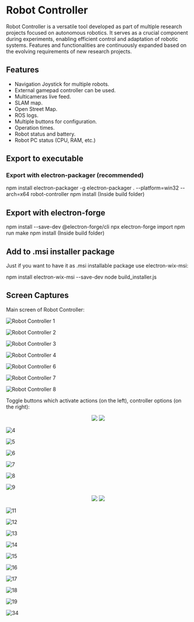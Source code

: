 # Robot Controller

Robot Controller is a versatile tool developed as part of multiple research projects focused on autonomous robotics. It serves as a crucial component during experiments, enabling efficient control and adaptation of robotic systems. Features and functionalities are continuously expanded based on the evolving requirements of new research projects.

## Features

* Navigation Joystick for multiple robots.
* External gamepad controller can be used.
* Multicameras live feed.
* SLAM map.
* Open Street Map.
* ROS logs.
* Multiple buttons for configuration.
* Operation times.
* Robot status and battery.
* Robot PC status (CPU, RAM, etc.)

## Export to executable

### Export with electron-packager (recommended)

npm install electron-packager -g
electron-packager . --platform=win32 --arch=x64 robot-controller
npm install (Inside build folder)

## Export with electron-forge

npm install --save-dev @electron-forge/cli
npx electron-forge import
npm run make
npm install (Inside build folder)

## Add to .msi installer package

Just if you want to have it as .msi installable package use electron-wix-msi:

npm install electron-wix-msi --save-dev
node build_installer.js

## Screen Captures

Main screen of Robot Controller:

![Robot Controller 1](../screen-captures/controller/1.png)

![Robot Controller 2](../screen-captures/controller/20.png)

![Robot Controller 3](../screen-captures/controller/21.png)

![Robot Controller 4](../screen-captures/controller/22.png)

![Robot Controller 6](../screen-captures/controller/31.png)

![Robot Controller 7](../screen-captures/controller/32.png)

![Robot Controller 8](../screen-captures/controller/33.png)

Toggle buttons which activate actions (on the left), controller options (on the right):

<p align="center">
  <img src="../screen-captures/controller/2.png">
  <img src="../screen-captures/controller/3.png">
</p>

![4](../screen-captures/controller/4.png)

![5](../screen-captures/controller/5.png)

![6](../screen-captures/controller/6.png)

![7](../screen-captures/controller/7.png)

![8](../screen-captures/controller/8.png)

![9](../screen-captures/controller/9.png)

<p align="center">
  <img src="../screen-captures/controller/23.png">
  <img src="../screen-captures/controller/10.png">
</p>

![11](../screen-captures/controller/11.png)

![12](../screen-captures/controller/12.png)

![13](../screen-captures/controller/13.png)

![14](../screen-captures/controller/14.png)

![15](../screen-captures/controller/15.png)

![16](../screen-captures/controller/16.png)

![17](../screen-captures/controller/17.png)

![18](../screen-captures/controller/18.png)

![19](../screen-captures/controller/19.png)

![34](../screen-captures/controller/34.jpg)